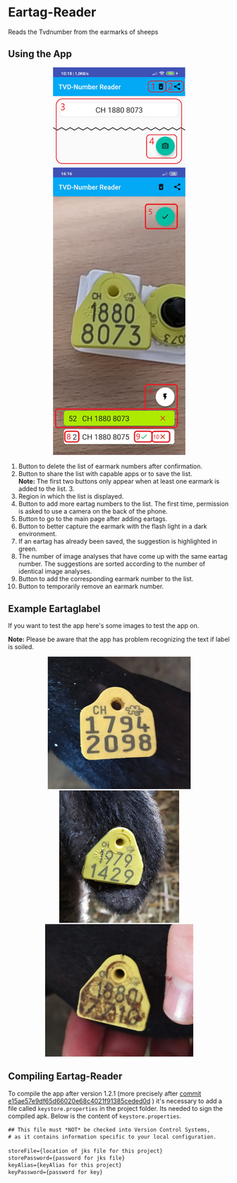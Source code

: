 # Eartag-Reader

Reads the Tvdnumber from the earmarks of sheeps

## Using the App

<p align="center">
    <img alt="Partial image of the first screen" src="docs/images/bedienung1.png" width="300" />
    <img alt="Image of the automatic eartag label recognition screen" src="docs/images/bedienung2.jpg" width="300"/>
</p>

1. Button to delete the list of earmark numbers after confirmation.
2. Button to share the list with capable apps or to save the list.  
**Note:** The first two buttons only appear when at least one earmark is added to the list. 3.
3. Region in which the list is displayed.
4. Button to add more eartag numbers to the list.
The first time, permission is asked to use a camera on the back of the phone.
5. Button to go to the main page after adding eartags.
6. Button to better capture the earmark with the flash light in a dark environment.
7. If an eartag has already been saved, the suggestion is highlighted in green.
8. The number of image analyses that have come up with the same eartag number. The suggestions are sorted according to the number of identical image analyses.
9. Button to add the corresponding earmark number to the list.
10. Button to temporarily remove an earmark number.

## Example Eartaglabel

If you want to test the app here's some images to test the app on.

**Note:** Please be aware that the app has problem recognizing the  text if label is soiled.

<p align="center">
    <img alt="Image of a clean eartag label" src="docs/images/example_eartag_label.jpg" height="300"/>
    <img alt="Image of another clean eartag label" src="docs/images/example_eartag_label_2.jpg" height="300"/>
    <img alt="Image of a soiled eartag label" src="docs/images/example_eartag_label_soiled.jpg" height="300"/>
</p>

## Compiling Eartag-Reader

To compile the app after version 1.2.1 (more precisely after [commit e15ae57e9df65d66020e68c4021f91385ceded0d](https://github.com/MankoMR/Eartag-Reader/commit/e15ae57e9df65d66020e68c4021f91385ceded0d) ) it's necessary to add a file called ```keystore.properties``` in the project folder.
Its needed to sign the compiled apk.
Below is the content of ```keystore.properties```.

```properties
## This file must *NOT* be checked into Version Control Systems,
# as it contains information specific to your local configuration.

storeFile={location of jks file for this project}
storePassword={password for jks file}
keyAlias={keyAlias for this project}
keyPassword={password for key}
```
